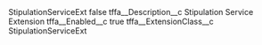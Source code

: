<?xml version="1.0" encoding="UTF-8"?>
<CustomMetadata xmlns="http://soap.sforce.com/2006/04/metadata" xmlns:xsi="http://www.w3.org/2001/XMLSchema-instance" xmlns:xsd="http://www.w3.org/2001/XMLSchema">
    <label>StipulationServiceExt</label>
    <protected>false</protected>
    <values>
        <field>tffa__Description__c</field>
        <value xsi:type="xsd:string">Stipulation Service Extension</value>
    </values>
    <values>
        <field>tffa__Enabled__c</field>
        <value xsi:type="xsd:boolean">true</value>
    </values>
    <values>
        <field>tffa__ExtensionClass__c</field>
        <value xsi:type="xsd:string">StipulationServiceExt</value>
    </values>
</CustomMetadata>
